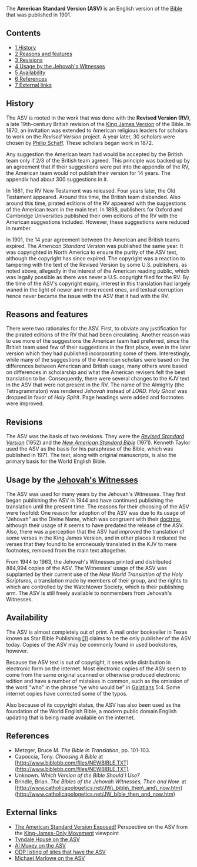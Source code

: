 The **American Standard Version (ASV)** is an English version of
the [Bible](Bible "Bible") that was published in 1901.

## Contents

-   [1 History](#History)
-   [2 Reasons and features](#Reasons_and_features)
-   [3 Revisions](#Revisions)
-   [4 Usage by the Jehovah's Witnesses](#Usage_by_the_Jehovah.27s_Witnesses)
-   [5 Availability](#Availability)
-   [6 References](#References)
-   [7 External links](#External_links)

## History

The ASV is rooted in the work that was done with the
**Revised Version (RV)**, a late 19th-century British revision of
the [King James Version](King_James_Version "King James Version")
of the Bible. In 1870, an invitation was extended to American
religious leaders for scholars to work on the *Revised Version*
project. A year later, 30 scholars were chosen by
[Philip Schaff](Philip_Schaff "Philip Schaff"). These scholars
began work in 1872.

Any suggestion the American team had would be accepted by the
British team only if 2/3 of the British team agreed. This principle
was backed up by an agreement that if their suggestions were put
into the appendix of the RV, the American team would not publish
their version for 14 years. The appendix had about 300 suggestions
in it.

In 1881, the RV New Testament was released. Four years later, the
Old Testament appeared. Around this time, the British team
disbanded. Also around this time, pirated editions of the RV
appeared with the suggestions of the American team in the main
text. In 1898, publishers for Oxford and Cambridge Universities
published their own editions of the RV with the American
suggestions included. However, these suggestions were reduced in
number.

In 1901, the 14 year agreement between the American and British
teams expired. The *American Standard Version* was published the
same year. It was copyrighted in North America to ensure the purity
of the ASV text, although the copyright has since expired. The
copyright was a reaction to tampering with the text of the Revised
Version by some U.S. publishers, as noted above, allegedly in the
interest of the American reading public, which was legally possible
as there was never a U.S. copyright filed for the RV. By the time
of the ASV's copyright expiry, interest in this translation had
largely waned in the light of newer and more recent ones, and
textual corruption hence never became the issue with the ASV that
it had with the RV.

## Reasons and features

There were two rationales for the ASV. First, to obviate any
justification for the pirated editions of the RV that had been
circulating. Another reason was to use more of the suggestions the
American team had preferred, since the British team used few of
their suggestions in the first place, even in the later version
which they had published incorporating some of them. Interestingly,
while many of the suggestions of the American scholars were based
on the differences between American and British usage, many others
were based on differences in scholarship and what the American
revisers felt the best translation to be. Consequently, there were
several changes to the KJV text in the ASV that were not present in
the RV. The name of the Almighty (the Tetragrammaton) was rendered
*Jehovah* instead of *LORD*. *Holy Ghost* was dropped in favor of
*Holy Spirit*. Page headings were added and footnotes were
improved.

## Revisions

The ASV was the basis of two revisions. They were the
*[Revised Standard Version](Revised_Standard_Version "Revised Standard Version")*
(1952) and the
*[New American Standard Bible](New_American_Standard_Bible "New American Standard Bible")*
(1971). Kenneth Taylor used the ASV as the basis for his paraphrase
of the Bible, which was published in 1971. The text, along with
original manuscripts, is also the primary basis for the World
English Bible.

## Usage by the [Jehovah's Witnesses](Jehovah's_Witnesses "Jehovah's Witnesses")

The ASV was used for many years by the Jehovah's Witnesses. They
first began publishing the ASV in 1944 and have continued
publishing the translation until the present time. The reasons for
their choosing of the ASV were twofold: One reason for adoption of
the ASV was due to its usage of "Jehovah" as the Divine Name, which
was congruent with their [doctrine](Doctrine "Doctrine"), although
their usage of it seems to have predated the release of the ASV.
Also, there was a perception that the ASV had improved the
translation of some verses in the King James Version, and in other
places it reduced the verses that they found to be erroneously
translated in the KJV to mere footnotes, removed from the main text
altogether.

From 1944 to 1963, the Jehovah's Witnesses printed and distributed
884,994 copies of the ASV. The Witnesses' usage of the ASV was
supplanted by their current use of the
*New World Translation of the Holy Scriptures*, a translation made
by members of their group, and the rights to which are controlled
by the Watchtower Society, which is their publishing arm. The ASV
is still freely available to nonmembers from Jehovah's Witnesses.

## Availability

The ASV is almost completely out of print. A mail order bookseller
in Texas known as Star Bible Publishing
[[1]](http://www.starbible.com/) claims to be the only publisher of
the ASV today. Copies of the ASV may be commonly found in used
bookstores, however.

Because the ASV text is out of copyright, it sees wide distribution
in electronic form on the internet. Most electronic copies of the
ASV seem to come from the same original scanned or otherwise
produced electronic edition and have a number of mistakes in
common, such as the omission of the word "who" in the phrase "ye
who would be" in [Galatians](Galatians "Galatians") 5:4. Some
internet copies have corrected some of the typos.

Also because of its copyright status, the ASV has also been used as
the foundation of the World English Bible, a modern public domain
English updating that is being made available on the internet.

## References

-   Metzger, Bruce M. *The Bible In Translation*, pp. 101-103.
-   Capoccia, Tony. *Choosing A Bible* at
    [http://www.biblebb.com/files/NEWBIBLE.TXT](http://www.biblebb.com/files/NEWBIBLE.TXT)
-   Unknown. *Which Version of the Bible Should I Use?*
-   Brindle, Brian.
    *The Bibles of the Jehovah Witnesses, Then and Now.* at
    [http://www.catholicapologetics.net/JW\_bible\_then\_and\_now.htm](http://www.catholicapologetics.net/JW_bible_then_and_now.htm)

## External links

-   [The American Standard Version Exposed!](http://www.jesus-is-savior.com/Bible/american_standard_version_expose.htm)
    Perspective on the ASV from the
    [King-James-Only Movement](index.php?title=King-James-Only_Movement&action=edit&redlink=1 "King-James-Only Movement (page does not exist)")
    viewpoint
-   [Tyndale House on the ASV](http://www.tyndale.cam.ac.uk/Scriptures/SARV.htm)
-   [Al Maxey on the ASV](http://www.zianet.com/maxey/Ver7.htm)
-   [ODP listing of sites that have the ASV](http://dmoz.org/Society/Religion_and_Spirituality/Christianity/Bible/Publishers_and_Versions/American_Standard_Version/)
-   [Michael Marlowe on the ASV](http://www.bible-researcher.com/asv.html)




